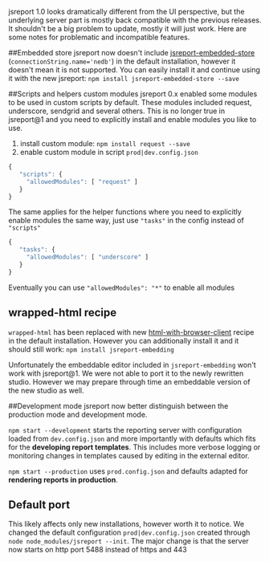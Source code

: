 ﻿jsreport 1.0 looks dramatically different from the UI perspective, but the underlying server part is mostly back compatible with the previous releases. It shouldn't be a big problem to update, mostly it will just work. Here are some notes for problematic and incompatible features.

##Embedded store
jsreport now doesn't include [jsreport-embedded-store](https://github.com/jsreport/jsreport-embedded-store) (`connectionString.name='nedb'`) in the default installation, however it doesn't mean it is not supported. You can easily install it and continue using it with the new jsreport: 
`npm install jsreport-embedded-store --save`

##Scripts and helpers custom modules
jsreport 0.x enabled some modules to be used in custom scripts by default. These modules included request, underscore, sendgrid and several others. This is no longer true in jsreport@1 and you need to explicitly install and enable modules you like to use.

1. install custom module: `npm install request --save`
2. enable custom module in script `prod|dev.config.json`
```js
{
   "scripts": {
     "allowedModules": [ "request" ]
   } 
}   
```

The same applies for the helper functions where you need to explicitly enable modules the same way, just use `"tasks"` in the config instead of `"scripts"`

```js
{
   "tasks": {
     "allowedModules": [ "underscore" ]
   } 
}   
```


Eventually you can use `"allowedModules": "*"`  to enable all modules

## wrapped-html recipe
`wrapped-html` has been replaced with new [html-with-browser-client](http://jsreport.net/learn/html-with-browser-client) recipe in the default installation. However you can additionally install it and it should still work: `npm install jsreport-embedding`

Unfortunately the embeddable editor included in `jsreport-embedding` won't work with jsreport@1. We were not able to port it to the newly rewritten studio. However we  may prepare through time an embeddable version of the new studio as well.

##Development mode
jsreport now better distinguish between the production mode and development mode.

`npm start --development`  starts the reporting server with configuration loaded from `dev.config.json` and more importantly with defaults which fits for the **developing report templates**. This includes more verbose logging or monitoring changes in templates caused by editing in the external editor.

`npm start --production` uses `prod.config.json` and defaults adapted for **rendering reports in production**.

## Default port
This likely affects only new installations, however worth it to notice. We changed the default configuration `prod|dev.config.json` created through `node node_modules/jsreport --init`.  The major change is that the server now starts on http port 5488 instead of https and 443



